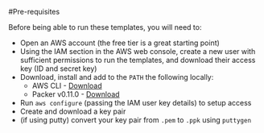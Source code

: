 #Pre-requisites

Before being able to run these templates, you will need to:

* Open an AWS account (the free tier is a great starting point)
* Using the IAM section in the AWS web console, create a new user with sufficient permissions to run the templates, and download their access key (ID and secret key)
* Download, install and add to the `PATH` the following locally:
    * AWS CLI - [Download](http://docs.aws.amazon.com/cli/latest/userguide/installing.html#install-msi-on-windows)
    * Packer v0.11.0 - [Download](https://www.packer.io/downloads.html)
* Run `aws configure` (passing the IAM user key details) to setup access
* Create and download a key pair
* (if using putty) convert your key pair from `.pem` to `.ppk` using `puttygen`